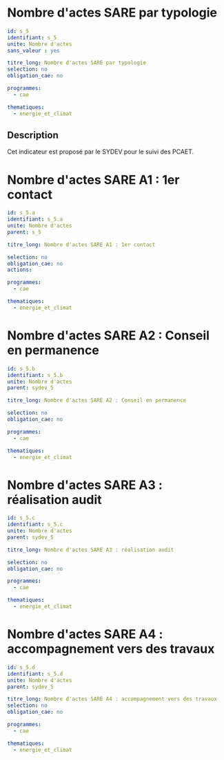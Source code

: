 # Nombre d'actes SARE par typologie 
```yaml
id: s_5
identifiant: s_5
unite: Nombre d'actes
sans_valeur : yes

titre_long: Nombre d'actes SARE par typologie
selection: no
obligation_cae: no

programmes:
  - cae

thematiques:
  - energie_et_climat
```
## Description
Cet indicateur est proposé par le SYDEV pour le suivi des PCAET.

# Nombre d'actes SARE A1 : 1er contact 
```yaml
id: s_5.a
identifiant: s_5.a
unite: Nombre d'actes
parent: s_5

titre_long: Nombre d'actes SARE A1 : 1er contact

selection: no
obligation_cae: no
actions:

programmes:
  - cae

thematiques:
  - energie_et_climat
```
# Nombre d'actes SARE A2 : Conseil en permanence
```yaml
id: s_5.b
identifiant: s_5.b
unite: Nombre d'actes
parent: sydev_5

titre_long: Nombre d'actes SARE A2 : Conseil en permanence

selection: no
obligation_cae: no

programmes:
  - cae

thematiques:
  - energie_et_climat
```
# Nombre d'actes SARE A3 : réalisation audit
```yaml
id: s_5.c
identifiant: s_5.c
unite: Nombre d'actes
parent: sydev_5

titre_long: Nombre d'actes SARE A3 : réalisation audit

selection: no
obligation_cae: no

programmes:
  - cae

thematiques:
  - energie_et_climat
```
# Nombre d'actes SARE A4 : accompagnement vers des travaux
```yaml
id: s_5.d
identifiant: s_5.d
unite: Nombre d'actes
parent: sydev_5

titre_long: Nombre d'actes SARE A4 : accompagnement vers des travaux
selection: no
obligation_cae: no

programmes:
  - cae

thematiques:
  - energie_et_climat
